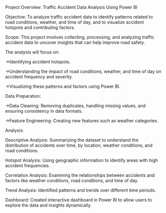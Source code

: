 Project Overview: 
Traffic Accident Data Analysis Using Power BI

Objective:
To analyze traffic accident data to identify patterns related to road conditions, weather, and time of day, and to visualize accident hotspots and contributing factors.

Scope:
This project involves collecting, processing, and analyzing traffic accident data to uncover insights that can help improve road safety. 

The analysis will focus on:

->Identifying accident hotspots.

->Understanding the impact of road conditions, weather, and time of day on accident frequency and severity.

->Visualizing these patterns and factors using Power BI.

Data Preparation:

->Data Cleaning: Removing duplicates, handling missing values, and ensuring consistency in data formats.

->Feature Engineering: Creating new features such as weather categories.

Analysis:

Descriptive Analysis: Summarizing the dataset to understand the distribution of accidents over time, by location, weather conditions, and road conditions.

Hotspot Analysis: Using geographic information to identify areas with high accident frequencies.

Correlation Analysis: Examining the relationships between accidents and factors like weather conditions, road conditions, and time of day.

Trend Analysis: Identified patterns and trends over different time periods.

Dashboard: Created interactive dashboard in Power BI to allow users to explore the data and insights dynamically.







